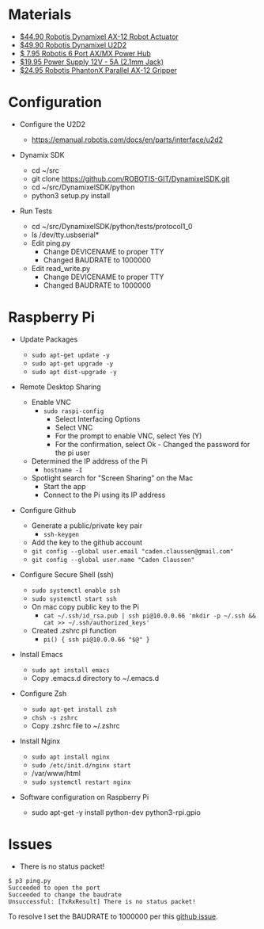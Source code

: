 # Materials

- [$44.90 Robotis Dynamixel AX-12 Robot Actuator](https://www.trossenrobotics.com/dynamixel-ax-12-robot-actuator.aspx)
- [$49.90 Robotis Dynamixel U2D2](https://www.trossenrobotics.com/dynamixel-u2d2.aspx)
- [$ 7.95 Robotis 6 Port AX/MX Power Hub](https://www.trossenrobotics.com/6-port-ax-mx-power-hub)
- [$19.95 Power Supply 12V - 5A (2.1mm Jack)](https://www.trossenrobotics.com/p/power-supply-12vdc-5a.aspx)
- [$24.95 Robotis PhantonX Parallel AX-12 Gripper](https://www.trossenrobotics.com/p/phantomx-parallel-ax12-gripper.aspx)



# Configuration

- Configure the U2D2
  - https://emanual.robotis.com/docs/en/parts/interface/u2d2

- Dynamix SDK
  - cd ~/src
  - git clone https://github.com/ROBOTIS-GIT/DynamixelSDK.git
  - cd ~/src/DynamixelSDK/python
  - python3 setup.py install

- Run Tests
  - cd ~/src/DynamixelSDK/python/tests/protocol1_0
  - ls /dev/tty.usbserial*
  - Edit ping.py
    - Change DEVICENAME to proper TTY
    - Changed BAUDRATE to 1000000
  - Edit read_write.py
    - Change DEVICENAME to proper TTY
    - Changed BAUDRATE to 1000000



# Raspberry Pi

- Update Packages
  - `sudo apt-get update -y`
  - `sudo apt-get upgrade -y`
  - `sudo apt dist-upgrade -y`

- Remote Desktop Sharing
  - Enable VNC
    - `sudo raspi-config`
      - Select Interfacing Options
      - Select VNC
      - For the prompt to enable VNC, select Yes (Y)
      - For the confirmation, select Ok    - Changed the password for the pi user
  - Determined the IP address of the Pi
    - `hostname -I`
  - Spotlight search for "Screen Sharing" on the Mac
    - Start the app
    - Connect to the Pi using its IP address

- Configure Github
  - Generate a public/private key pair
    - `ssh-keygen`
  - Add the key to the github account
  - `git config --global user.email "caden.claussen@gmail.com"`
  - `git config --global user.name "Caden Claussen"`

- Configure Secure Shell (ssh)
  - `sudo systemctl enable ssh`
  - `sudo systemctl start ssh`
  - On mac copy public key to the Pi
    - `cat ~/.ssh/id_rsa.pub | ssh pi@10.0.0.66 'mkdir -p ~/.ssh && cat >> ~/.ssh/authorized_keys'`
  - Created .zshrc pi function
    - `pi() { ssh pi@10.0.0.66 "$@" }`

- Install Emacs
  - `sudo apt install emacs`
  - Copy .emacs.d directory to ~/.emacs.d

- Configure Zsh
  - `sudo apt-get install zsh`
  - `chsh -s zshrc`
  - Copy .zshrc file to ~/.zshrc

- Install Nginx
  - `sudo apt install nginx`
  - `sudo /etc/init.d/nginx start`
  - /var/www/html
  - `sudo systemctl restart nginx`

- Software configuration on Raspberry Pi
  - sudo apt-get -y install python-dev python3-rpi.gpio



# Issues

- There is no status packet!

```
$ p3 ping.py
Succeeded to open the port
Succeeded to change the baudrate
Unsuccessful: [TxRxResult] There is no status packet!
```

To resolve I set the BAUDRATE to 1000000 per this [github issue](https://github.com/ROBOTIS-GIT/DynamixelSDK/issues/246).
